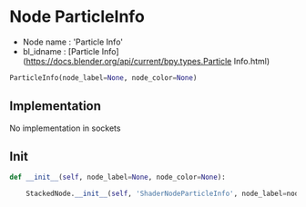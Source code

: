 # Node ParticleInfo

- Node name : 'Particle Info'
- bl_idname : [Particle Info](https://docs.blender.org/api/current/bpy.types.Particle Info.html)


``` python
ParticleInfo(node_label=None, node_color=None)
```
## Implementation

No implementation in sockets

## Init

``` python
def __init__(self, node_label=None, node_color=None):

    StackedNode.__init__(self, 'ShaderNodeParticleInfo', node_label=node_label, node_color=node_color)
```
